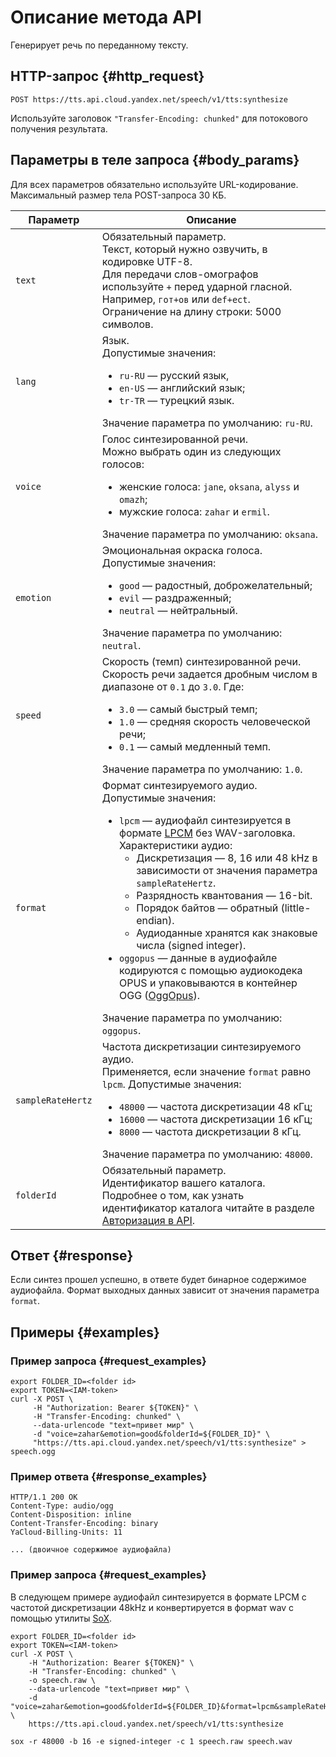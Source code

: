 # Описание метода API

Генерирует речь по переданному тексту.

## HTTP-запрос {#http_request}

```
POST https://tts.api.cloud.yandex.net/speech/v1/tts:synthesize
```

Используйте заголовок `"Transfer-Encoding: chunked"` для потокового получения результата.


## Параметры в теле запроса {#body_params}

Для всех параметров обязательно используйте URL-кодирование. Максимальный размер тела POST-запроса 30 КБ. 


Параметр | Описание
----- | -----
`text` | Обязательный параметр.<br/>Текст, который нужно озвучить, в кодировке UTF-8.<br/>Для передачи слов-омографов используйте `+` перед ударной гласной. Например, `гот+ов` или `def+ect`.<br/>Ограничение на длину строки: 5000 символов.
`lang` | Язык.<br/>Допустимые значения:<ul><li>`ru-RU` — русский язык,</li><li>`en-US` — английский язык;</li><li>`tr-TR` — турецкий язык.</li></ul>Значение параметра по умолчанию: `ru-RU`.
`voice` | Голос синтезированной речи.<br/>Можно выбрать один из следующих голосов:<ul><li>женские голоса: `jane`, `oksana`, `alyss` и `omazh`;</li><li>мужские голоса: `zahar` и `ermil`.</li></ul>Значение параметра по умолчанию: `oksana`.
`emotion` | Эмоциональная окраска голоса.<br/>Допустимые значения:<ul><li>`good` — радостный, доброжелательный;</li><li>`evil` — раздраженный;</li><li>`neutral` — нейтральный.</li></ul>Значение параметра по умолчанию: `neutral`.
`speed` | Скорость (темп) синтезированной речи.<br/>Скорость речи задается дробным числом в диапазоне от `0.1` до `3.0`. Где:<ul><li>`3.0` — самый быстрый темп;</li><li>`1.0` — средняя скорость человеческой речи;</li><li>`0.1` — самый медленный темп.</li></ul>Значение параметра по умолчанию: `1.0`.
`format` | Формат синтезируемого аудио.<br/>Допустимые значения:<ul><li>`lpcm` — аудиофайл синтезируется в формате [LPCM](https://en.wikipedia.org/wiki/Pulse-code_modulation) без WAV-заголовка. Характеристики аудио:<ul><li>Дискретизация — 8, 16 или 48 kHz в зависимости от значения параметра `sampleRateHertz`.</li><li>Разрядность квантования — 16-bit.</li><li>Порядок байтов — обратный (little-endian).</li><li>Аудиоданные хранятся как знаковые числа (signed integer).</li></ul></li><li>`oggopus` — данные в аудиофайле кодируются с помощью аудиокодека OPUS и упаковываются в контейнер OGG ([OggOpus](https://wiki.xiph.org/OggOpus)).</li></ul>Значение параметра по умолчанию: `oggopus`.
`sampleRateHertz` | Частота дискретизации синтезируемого аудио.<br/>Применяется, если значение `format` равно `lpcm`. Допустимые значения:<ul><li>`48000` — частота дискретизации 48 кГц;</li><li>`16000` — частота дискретизации 16 кГц;</li><li>`8000` — частота дискретизации 8 кГц.</li></ul>Значение параметра по умолчанию: `48000`. 
`folderId` | Обязательный параметр.<br/>Идентификатор вашего каталога.<br/>Подробнее о том, как узнать идентификатор каталога читайте в разделе [Авторизация в API](../concepts/auth.md).


## Ответ {#response}

Если синтез прошел успешно, в ответе будет бинарное содержимое аудиофайла. Формат выходных данных зависит от значения параметра `format`.


## Примеры {#examples}

### Пример запроса {#request_examples}

```httpget
export FOLDER_ID=<folder id>
export TOKEN=<IAM-token>
curl -X POST \
     -H "Authorization: Bearer ${TOKEN}" \
     -H "Transfer-Encoding: chunked" \
     --data-urlencode "text=привет мир" \
     -d "voice=zahar&emotion=good&folderId=${FOLDER_ID}" \
     "https://tts.api.cloud.yandex.net/speech/v1/tts:synthesize" > speech.ogg
```

### Пример ответа {#response_examples}

```no-highlight
HTTP/1.1 200 OK
Content-Type: audio/ogg
Content-Disposition: inline
Content-Transfer-Encoding: binary
YaCloud-Billing-Units: 11
        
... (двоичное содержимое аудиофайла)
```

### Пример запроса {#request_examples}
В следующем примере аудиофайл синтезируется в формате LPCM с частотой дискретизации 48kHz и конвертируется в формат wav с помощью утилиты [SoX](http://sox.sourceforge.net/).
```httpget
export FOLDER_ID=<folder id>
export TOKEN=<IAM-token>
curl -X POST \
    -H "Authorization: Bearer ${TOKEN}" \
    -H "Transfer-Encoding: chunked" \
    -o speech.raw \
    --data-urlencode "text=привет мир" \
    -d "voice=zahar&emotion=good&folderId=${FOLDER_ID}&format=lpcm&sampleRateHertz=48000" \
    https://tts.api.cloud.yandex.net/speech/v1/tts:synthesize

sox -r 48000 -b 16 -e signed-integer -c 1 speech.raw speech.wav
```

